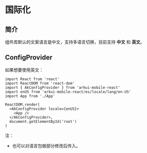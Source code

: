 # 国际化

## 简介

组件库默认的文案语言是中文，支持多语言切换，目前支持 **中文** 和 **英文**。

## ConfigProvider

如果想要使用英文：

```tsx
import React from 'react'
import ReactDOM from 'react-dom'
import { AkConfigProvider } from 'arkui-mobile-react'
import enUS from 'arkui-mobile-react/es/locale/lang/en-US'
import App from './App'

ReactDOM.render(
  <AkConfigProvider locale={enUS}>
    <App />
  </AkConfigProvider>,
  document.getElementById('root')
)
```

注：

- 也可以对语言包做部分修改后传入。
